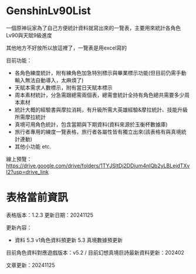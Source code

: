 # GenshinLv90List
一個原神玩家為了自己方便統計資料就寫出來的一覽表，主要用來統計各角色Lv90與天賦9級進度

其他地方不好放所以放這裡了，一覽表是用excel寫的

目前功能：
- 各角色練度統計，附有練角色加急特別標示與畢業標示功能(但目前仍需手動輸入無法自動導入，太麻煩了)
- 天賦本需求人數標示，附有當日天賦本標示
- 周本素材統計，分急需跟總需兩個表，總需會統計全持有角色總共需要多少周本素材
- 統計大概的經驗書與摩拉消耗，有升級所需大英雄經驗&摩拉統計、技能升級所需摩拉統計
- 真境可用角色統計，包含當期與下期資料(資料來源於玉衡杯數據庫)
- 旅行者專用的練度一覽表格，旅行者各屬性皆有獨立出來(該表格有與真境統計連動)
- 其他小功能 etc.

線上預覽：https://drive.google.com/drive/folders/1TYJSltDj2DDium4nlQb2yLBLejdTXvI2?usp=drive_link
# 表格當前資訊
表格版本：1.2.3 更新日期：20241125

更新內容：

-	資料	5.3 v1角色資料預更新
		    5.3 真境數據預更新

目前角色資料對應遊戲版本：v5.2 / 目前幻想真境巨詩最新資料更新：202402

文章更新：20241125
